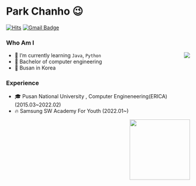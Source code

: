 # Park Chanho 😉
[![Hits](https://hits.seeyoufarm.com/api/count/incr/badge.svg?url=https%3A%2F%2Fgithub.com%2Fhaesoo9410&count_bg=%23EB8B10&title_bg=%23684327&icon=&icon_color=%23E7E7E7&title=VISIT&edge_flat=false)](https://github.com/taurus429) 
[![Gmail Badge](https://img.shields.io/badge/Gmail-D14836?style=flat&logo=Gmail&logoColor=white)](mailto:taurus42977@gmail.com) 

  
### Who Am I

<img align='right' src="http://mazassumnida.wtf/api/v2/generate_badge?boj=bull0429">

- 🌱 I’m currently learning `Java`, `Python`
- 🥇 Bachelor of computer engineering
- 🚅 Busan in Korea

### Experience

- 🎓 Pusan National University , Computer Engineneering(ERICA) (2015.03~2022.02)
- 🔥 Samsung SW Academy For Youth (2022.01~)

<img align='right' src="https://github-readme-stats.vercel.app/api?username=taurus429" height="165">
